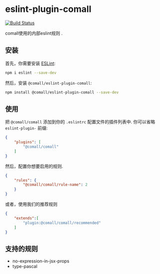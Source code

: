 # eslint-plugin-comall
[![Build Status](https://app.travis-ci.com/comall-inc/eslint-plugin-comall.svg?branch=main)](https://app.travis-ci.com/comall-inc/eslint-plugin-comall)

comall使用的内部eslint规则 .

## 安装

首先，你需要安装 [ESLint](https://eslint.org/):

```sh
npm i eslint --save-dev
```

然后，安装 `@comall/eslint-plugin-comall`:

```sh
npm install @comall/eslint-plugin-comall --save-dev
```

## 使用

把 `@comall/comall` 添加到你的 `.eslintrc` 配置文件的插件列表中. 你可以省略 `eslint-plugin-` 前缀:

```json
{
    "plugins": [
        "@comall/comall"
    ]
}
```


然后，配置你想要启用的规则.

```json
{
    "rules": {
        "@comall/comall/rule-name": 2
    }
}
```

或者，使用我们的推荐规则
```json
{
    "extends":[
        "plugin:@comall/comall/recommended"
    ]
}
```

## 支持的规则

* no-expression-in-jsx-props
* type-pascal
